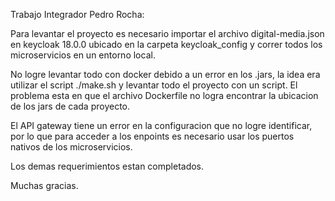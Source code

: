 Trabajo Integrador Pedro Rocha:

Para levantar el proyecto es necesario importar el archivo digital-media.json en keycloak 18.0.0 ubicado en la carpeta keycloak_config y correr todos los microservicios en un entorno local.

No logre levantar todo con docker debido a un error en los .jars, la idea era utilizar el script ./make.sh y levantar todo el proyecto con un script.
El problema esta en que el archivo Dockerfile no logra encontrar la ubicacion de los jars de cada proyecto.

El API gateway tiene un error en la configuracion que no logre identificar, por lo que para acceder a los enpoints es necesario usar los puertos nativos de los microservicios.

Los demas requerimientos estan completados.

Muchas gracias.
